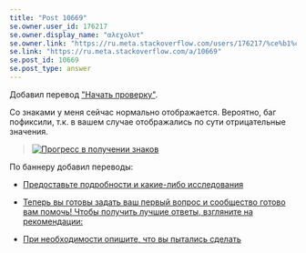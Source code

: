 ```yaml
---
title: "Post 10669"
se.owner.user_id: 176217
se.owner.display_name: "αλεχολυτ"
se.owner.link: "https://ru.meta.stackoverflow.com/users/176217/%ce%b1%ce%bb%ce%b5%cf%87%ce%bf%ce%bb%cf%85%cf%84"
se.link: "https://ru.meta.stackoverflow.com/a/10669"
se.post_id: 10669
se.post_type: answer
---
```

<p>Добавил перевод <a href="https://ru.traducir.win/strings/14812" rel="nofollow noreferrer">&quot;Начать проверку&quot;</a>.</p>
<p>Со знаками у меня сейчас нормально отображается. Вероятно, баг пофиксили, т.к. в вашем случае отображались по сути отрицательные значения.</p>
<blockquote>
<p><a href="https://i.stack.imgur.com/eriTa.png" rel="nofollow noreferrer"><img src="https://i.stack.imgur.com/eriTa.png" alt="Прогресс в получении знаков" /></a></p>
</blockquote>
<p>По баннеру добавил переводы:</p>
<ul>
<li><p><a href="https://ru.traducir.win/strings/14279" rel="nofollow noreferrer">Предоставьте подробности и какие-либо исследования</a></p>
</li>
<li><p><a href="https://ru.traducir.win/strings/14276" rel="nofollow noreferrer">Теперь вы готовы задать ваш первый вопрос и сообщество готово вам помочь! Чтобы получить лучшие ответы, взгляните на рекомендации:</a></p>
</li>
<li><p><a href="https://ru.traducir.win/strings/14285" rel="nofollow noreferrer">При необходимости опишите, что вы пытались сделать</a></p>
</li>
</ul>
